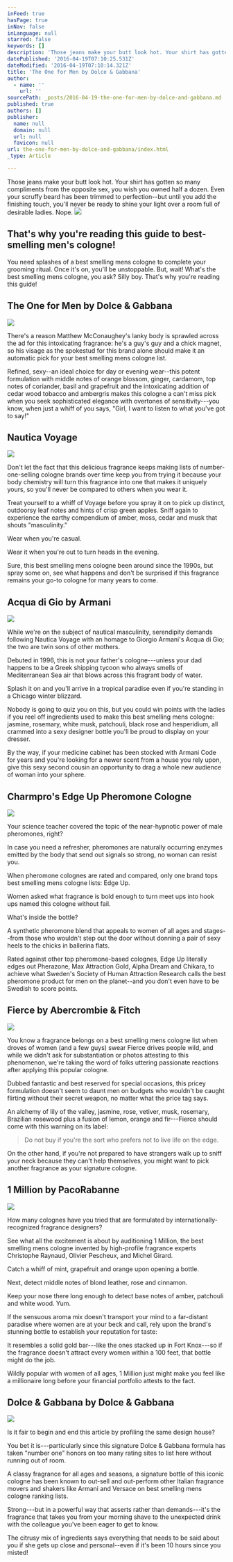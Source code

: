```yaml
---
inFeed: true
hasPage: true
inNav: false
inLanguage: null
starred: false
keywords: []
description: 'Those jeans make your butt look hot. Your shirt has gotten so many compliments from the opposite sex, you wish you owned half a dozen. Even your scruffy beard has been trimmed to perfection--but until you add the finishing touch, you’ll never be ready to shine your light over a room full of desirable ladies. Nope. '
datePublished: '2016-04-19T07:10:25.531Z'
dateModified: '2016-04-19T07:10:14.321Z'
title: 'The One for Men by Dolce & Gabbana'
author:
  - name: ''
    url: ''
sourcePath: _posts/2016-04-19-the-one-for-men-by-dolce-and-gabbana.md
published: true
authors: []
publisher:
  name: null
  domain: null
  url: null
  favicon: null
url: the-one-for-men-by-dolce-and-gabbana/index.html
_type: Article

---
```

Those jeans make your butt look hot. Your shirt has gotten so many compliments from the opposite sex, you wish you owned half a dozen. Even your scruffy beard has been trimmed to perfection--but until you add the finishing touch, you'll never be ready to shine your light over a room full of desirable ladies. Nope. ![](https://the-grid-user-content.s3-us-west-2.amazonaws.com/626fe55e-55c1-4078-abb1-2c827fac6e1c.jpg)

## That's why you're reading this guide to best-smelling men's cologne!

You need splashes of a best smelling mens cologne to complete your grooming ritual. Once it's on, you'll be unstoppable. But, wait! What's the best smelling mens cologne, you ask? Silly boy. That's why you're reading this guide!

## The One for Men by Dolce & Gabbana
![](https://the-grid-user-content.s3-us-west-2.amazonaws.com/cc6657eb-89e1-42b7-bff3-9c99c2d03181.jpg)

There's a reason Matthew McConaughey's lanky body is sprawled across the ad for this intoxicating fragrance: he's a guy's guy and a chick magnet, so his visage as the spokestud for this brand alone should make it an automatic pick for your best smelling mens cologne list. 

Refined, sexy--an ideal choice for day or evening wear--this potent formulation with middle notes of orange blossom, ginger, cardamom, top notes of coriander, basil and grapefruit and the intoxicating addition of cedar wood tobacco and ambergris makes this cologne a can't miss pick when you seek sophisticated elegance with overtones of sensitivity---you know, when just a whiff of you says, "Girl, I want to listen to what you've got to say!"

## Nautica Voyage
![](https://the-grid-user-content.s3-us-west-2.amazonaws.com/e9fe244d-f270-4908-81e5-1cbfaa17f890.jpg)

Don't let the fact that this delicious fragrance keeps making lists of number-one-selling cologne brands over time keep you from trying it because your body chemistry will turn this fragrance into one that makes it uniquely yours, so you'll never be compared to others when you wear it. 

Treat yourself to a whiff of Voyage before you spray it on to pick up distinct, outdoorsy leaf notes and hints of crisp green apples. Sniff again to experience the earthy compendium of amber, moss, cedar and musk that shouts "masculinity." 

Wear when you're casual. 

Wear it when you're out to turn heads in the evening. 

Sure, this best smelling mens cologne been around since the 1990s, but spray some on, see what happens and don't be surprised if this fragrance remains your go-to cologne for many years to come.

## Acqua di Gio by Armani
![](https://the-grid-user-content.s3-us-west-2.amazonaws.com/59ae140e-c883-4516-bb49-d9ffa912afe0.jpg)

While we're on the subject of nautical masculinity, serendipity demands following Nautica Voyage with an homage to Giorgio Armani's Acqua di Gio; the two are twin sons of other mothers. 

Debuted in 1996, this is not your father's cologne---unless your dad happens to be a Greek shipping tycoon who always smells of Mediterranean Sea air that blows across this fragrant body of water. 

Splash it on and you'll arrive in a tropical paradise even if you're standing in a Chicago winter blizzard. 

Nobody is going to quiz you on this, but you could win points with the ladies if you reel off ingredients used to make this best smelling mens cologne: jasmine, rosemary, white musk, patchouli, black rose and hesperidium, all crammed into a sexy designer bottle you'll be proud to display on your dresser. 

By the way, if your medicine cabinet has been stocked with Armani Code for years and you're looking for a newer scent from a house you rely upon, give this sexy second cousin an opportunity to drag a whole new audience of woman into your sphere.

## Charmpro's Edge Up Pheromone Cologne
![](https://the-grid-user-content.s3-us-west-2.amazonaws.com/65938de7-09fb-4d48-ba3c-c4656a80b0c3.jpg)

Your science teacher covered the topic of the near-hypnotic power of male pheromones, right? 

In case you need a refresher, pheromones are naturally occurring enzymes emitted by the body that send out signals so strong, no woman can resist you. 

When pheromone colognes are rated and compared, only one brand tops best smelling mens cologne lists: Edge Up. 

Women asked what fragrance is bold enough to turn meet ups into hook ups named this cologne without fail. 

What's inside the bottle? 

A synthetic pheromone blend that appeals to women of all ages and stages--from those who wouldn't step out the door without donning a pair of sexy heels to the chicks in ballerina flats. 

Rated against other top pheromone-based colognes, Edge Up literally edges out Pherazone, Max Attraction Gold, Alpha Dream and Chikara, to achieve what Sweden's Society of Human Attraction Research calls the best pheromone product for men on the planet--and you don't even have to be Swedish to score points.

## Fierce by Abercrombie & Fitch
![](https://the-grid-user-content.s3-us-west-2.amazonaws.com/0b53bdac-057c-49a3-8320-885d7cf06f6a.jpg)

  
You know a fragrance belongs on a best smelling mens cologne list when droves of women (and a few guys) swear Fierce drives people wild, and while we didn't ask for substantiation or photos attesting to this phenomenon, we're taking the word of folks uttering passionate reactions after applying this popular cologne. 

Dubbed fantastic and best reserved for special occasions, this pricey formulation doesn't seem to daunt men on budgets who wouldn't be caught flirting without their secret weapon, no matter what the price tag says. 

An alchemy of lily of the valley, jasmine, rose, vetiver, musk, rosemary, Brazilian rosewood plus a fusion of lemon, orange and fir---Fierce should come with this warning on its label: 
> 
> Do not buy if you're the sort who prefers not to live life on the edge. 

On the other hand, if you're not prepared to have strangers walk up to sniff your neck because they can't help themselves, you might want to pick another fragrance as your signature cologne.

## 1 Million by PacoRabanne
![](https://the-grid-user-content.s3-us-west-2.amazonaws.com/3dc49ba5-748f-447c-b0f2-8819e08e4ef4.jpg)

How many colognes have you tried that are formulated by internationally-recognized fragrance designers? 

See what all the excitement is about by auditioning 1 Million, the best smelling mens cologne invented by high-profile fragrance experts Christophe Raynaud, Olivier Pescheux, and Michel Girard. 

Catch a whiff of mint, grapefruit and orange upon opening a bottle. 

Next, detect middle notes of blond leather, rose and cinnamon. 

Keep your nose there long enough to detect base notes of amber, patchouli and white wood. Yum. 

If the sensuous aroma mix doesn't transport your mind to a far-distant paradise where women are at your beck and call, rely upon the brand's stunning bottle to establish your reputation for taste: 

It resembles a solid gold bar---like the ones stacked up in Fort Knox---so if the fragrance doesn't attract every women within a 100 feet, that bottle might do the job. 

Wildly popular with women of all ages, 1 Million just might make you feel like a millionaire long before your financial portfolio attests to the fact.

## Dolce & Gabbana by Dolce & Gabbana
![](https://the-grid-user-content.s3-us-west-2.amazonaws.com/5c2e2e24-9a5f-4927-8cde-a910d0b0d43c.jpg)

Is it fair to begin and end this article by profiling the same design house? 

You bet it is---particularly since this signature Dolce & Gabbana formula has taken "number one" honors on too many rating sites to list here without running out of room. 

A classy fragrance for all ages and seasons, a signature bottle of this iconic cologne has been known to out-sell and out-perform other Italian fragrance movers and shakers like Armani and Versace on best smelling mens cologne ranking lists. 

Strong---but in a powerful way that asserts rather than demands---it's the fragrance that takes you from your morning shave to the unexpected drink with the colleague you've been eager to get to know. 

The citrusy mix of ingredients says everything that needs to be said about you if she gets up close and personal--even if it's been 10 hours since you misted!